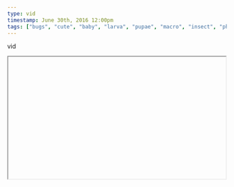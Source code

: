 ```yaml
---
type: vid
timestamp: June 30th, 2016 12:00pm
tags: ["bugs", "cute", "baby", "larva", "pupae", "macro", "insect", "photography"]
---
```

vid
<iframe width="500" height="281"  id="youtube_iframe" src="https://www.youtube.com/embed/ge4gWmG17og[![thumbnail](http://i3.ytimg.com/vi//maxresdefault.jpg)](https://www.youtube.com/watch?v=)></iframe>                    
                                                    
<small>source: https://saturdayxiii.tumblr.com/post/146712770492</small>